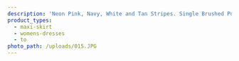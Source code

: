 ```yaml
---
description: 'Neon Pink, Navy, White and Tan Stripes. Single Brushed Poly'
product_types:
  - maxi-skirt
  - womens-dresses
  - to
photo_path: /uploads/015.JPG
---
```

